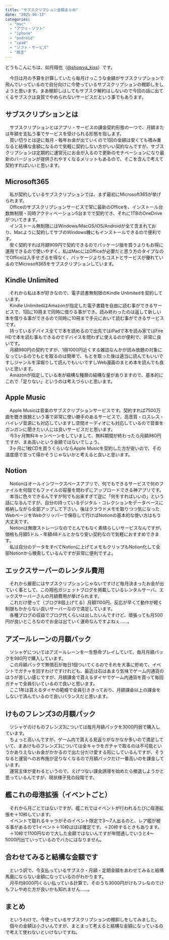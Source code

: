 ```yaml
---
title: "サブスクリプション金額まとめ"
date: "2021-06-13"
categories: 
  - "mac"
  - "アプリ・ソフト"
  - "iphone"
  - "android"
  - "ipad"
  - "ソフト・サービス"
  - "戯言"
---
```


どうもこんにちは、如月翔也（[@showya\_kiss](http://twitter.com/showya_kiss)）です。  
  
　今日は月の予算を計算していたら毎月けっこうな金額がサブスクリプションで飛んでいっているので自分向けに今使っているサブスクリプションの棚卸しをしようと思います。まあ棚卸しはしてもサブスク解約はしないので今回の話に出てくるサブスクは良質でやめられないサービスだという事でもあります。  

## サブスクリプションとは

　サブスクリプションとはアプリ・サービスの課金契約形態の一つで、月額または年額を支払う事でサービスを受けられる形態を指します。  
　買い切りとは逆に毎月・毎年お金が出ていくので1回の金額は安くても積み重なると結構な金額になるので気軽に契約しない方がいい契約なんですが、サブスクリプションは定期的に運営元にお金が入るので更新のモチベーションになり最新のバージョンが提供されやすくなるメリットもあるので、そこを含んで考えて契約すればいいと思います。  

## Microsoft365

　私が契約しているサブスクリプションでは、まず最初にMicrosoft365が挙げられます。  
　Officeのサブスクリプションサービスで常に最新のOfficeを、インストール台数無制限・同時アクティベーション5台までで契約でき、それに1TBのOneDriveがついてきます。  
　インストール無制限にはWindows/MacOS/iOS/Androidが全て含まれており、Macように契約してサブのWindows機にもインストールできるので便利です。  
　安く契約すれば月額909円で契約できるのでパッケージ版を買うよりもお得に運用できるので使いやすく、私はMacにはOfficeが必要だと思う方のタイプなのでOfficeは入手せざるを得なく、パッケージよりもコストとサービスが優れているのでMicrosoft365をサブスクリプションしています。  

## Kindle Unlimited

　それから私は本が好きなので、電子読書無制限のKindle Unlimitedを契約しています。  
　Kindle UnlimitedはAmazonが指定した電子書籍を自由に読む事ができるサービスで、1回に10冊まで同時に借りる事ができ、読み終わったのは返して新しい本を借りる事ができるので同時に10冊まで手元において読む事ができるサービスです。  
　持っているデバイス全てで本を読めるので出先ではiPadで本を読み家ではFire HDで本を読む事もできるのでデバイスを問わずに使えるのが便利で、非常に良いです。  
　月額980円の契約ですが、1冊1000円近くする雑誌なんかが読み放題の対象になっているのでもとを取るのは簡単で、もとを取った後は適当に読んでもいいですしジャンルを深堀りして読んでもいいですしWeb漫画のまとめ本を読んでも良いと思います。  
　Amazonが指定している本が結構な種類の結構な量がありますので、基本的にこれで「足りない」というのは考えづらいと思います。  

## Apple Music

　Apple Musicは音楽のサブスクリプションサービスです。契約すれば7500万曲を聴き放題という事で非常に使い勝手のあるサービスで、高音質・ロスレス・ハイレゾ音源にも対応していますし空間オーディオにも対応しているので音楽をガンガンに聞きたい人には良いサービスだと思います。  
　今3ヶ月無料キャンペーンをしていまして、無料期間が終わったら月額980円ですが、まあ高いという金額ではないでしょう。  
　3ヶ月に1枚CDを買うくらいならApple Musicを契約した方が安いので、その温度感で言って得かそうじゃないかと考えると良いと思います。  

## Notion

　Notionはオールインワークスペースアプリで、何でもできるサービスで何のファイルを何個でもファイルの容量を問わずにアップロードできる神アプリです。  
　本当に色々できるんですが何でも出来すぎて逆に「何をすればいいの」という話になるんですが、自分の持っているデジタル・コレクションをデータベースに格納しながら全部アップして下さい。後はクラウドメモを取りつつ気になったWebページをWebクリッパーで保存して行けばNotionの基本的な使い方はもう大丈夫です。  
　Notionは無限ストレージなのでとんでもなく素晴らしいサービスなんですが、価格も月額5ドル・年額48ドルとかなり安い契約なので気軽におすすめできます。  
　私は自分のデータをすべてNotionに上げてメモもクリップもNotion化して全部Notionから検索しているんですが非常に便利ですよ。  

## エックスサーバーのレンタル費用

　それから厳密にはサブスクリプションじゃないですけど毎月決まったお金が出ていく事として、この翔也ガジェットブログを掲載しているレンタルサーバ、エックスサーバーさんの月額費用が挙げられます。  
　これだけ使って（ブログ8個上げてる）月額1100円、反応が早くて動作が軽く制限もかからない良いサーバーなので満足しています。  
　各種ブログの収益でブログ代くらいは出したいんですけど、頑張っても月500円が良いところなのでお金は出ていく運命なんですよねぇ……。  

## アズールレーンの月額パック

　ソシャゲについてはアズールレーンを一生懸命プレイしていて、毎月月額パックを980円で購入しています。  
　この月額パックで無償石が毎日1個ついてくるのでそれを大事に貯めて、イベントでガチャを回すわけですけれども、最近は石はあまり気味でゲーム内通貨のほうが苦しい感じですが、月額課金で貰えるダイヤでゲーム内通貨を買って毎回ガチャで全員引いているので良いと思います。  
　ここ1年は貰えるダイヤの範疇で全員引ききっており、月額課金以上の課金をしないで済んでいるので良いバランスだと思います。  

## けものフレンズ3の月額パック

　ソシャゲのけものフレンズ3については毎月月額パックを3000円弱で購入しています。  
　ちょっと高いんですが、ゲーム内で貰える見返りがなかなか多いので満足していて、まあけものフレンズ3については全キャラをガチャで取るのは不可能というかありえないお金がかかるので出た分だけ愛する形にしているんですが、そうなると運営へのお布施が足りなくなるので月額パックだけ一番高いのを課金しています。  
　運営主体が変わるというので、えげつない課金誘導を始めたら撤退しようかと思っているんですが、現状様子見の段階です。  

## 艦これの母港拡張（イベントごと）

　それから月ごとではないですが、艦これではイベントが行われるたびに母港拡張を＋10枠しています。  
　イベントで取れるキャラがそのイベント限定で3〜7人出るのと、レア艦が被る事があるので1イベント＋10枠はほぼ確定です。＋20枠するときもあります。  
　＋10枠で1100円なので大した金額ではないんですが年間通しでいうと4〜5000円出ていっているのでバカにはなりません。  

## 合わせてみると結構な金額です

　という訳で、今支払っているサブスク・月額・定期金額をあわせてみると結構馬鹿にならない金額になっているのがわかります。  
　月平均8000円くらい払っている計算で、そのうち3000円がけもフレなのでけもフレやめた方が良いかも知れません……。

## まとめ

　というわけで、今使っているサブスクリプションの棚卸しをしてみました。  
　個々の金額は小さいんですが、まとまって考えると結構な金額になっているので考えて使わないといけないですね。
